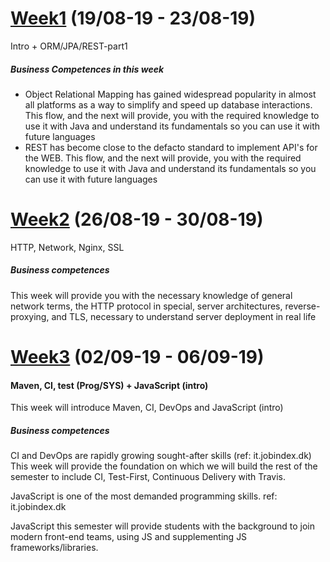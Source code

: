 # [Week1](https://github.com/MartinFrederiksen/CPH-3Sem/tree/master/Flow1/Week1) (19/08-19 - 23/08-19)
Intro + ORM/JPA/REST-part1

##### Business Competences in this week
* Object Relational Mapping has gained widespread popularity in almost all platforms as a way to simplify and speed up database interactions. This flow, and the next will provide, you with the required knowledge to use it with Java and understand its fundamentals so you can use it with future languages
* REST has become close to the defacto standard to implement API's for the WEB. This flow, and the next will provide, you with the required knowledge to use it with Java and understand its fundamentals so you can use it with future languages


# [Week2](https://github.com/MartinFrederiksen/CPH-3Sem/tree/master/Flow1/Week2) (26/08-19 - 30/08-19)
HTTP, Network, Nginx, SSL

##### Business competences
This week will provide you with the necessary knowledge of general network terms, the HTTP protocol in special, server architectures, reverse-proxying, and TLS, necessary to understand server deployment in real life

# [Week3](https://github.com/MartinFrederiksen/CPH-3Sem/tree/master/Flow1/Week3) (02/09-19 - 06/09-19)
#### Maven, CI, test (Prog/SYS) + JavaScript (intro)
This week will introduce Maven, CI, DevOps and JavaScript (intro)

##### Business competences
CI and DevOps are rapidly growing sought-after skills (ref: it.jobindex.dk) This week will provide the foundation on which we will build the rest of the semester to include CI, Test-First, Continuous Delivery with Travis.

JavaScript is one of the most demanded programming skills. ref: it.jobindex.dk

JavaScript this semester will provide students with the background to join modern front-end teams, using JS and supplementing JS frameworks/libraries.